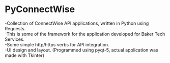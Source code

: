 # PyConnectWise
-Collection of ConnectWise API applications, written in Python using Requests.  
-This is some of the framework for the application developed for Baker Tech Services.  
-Some simple http/https verbs for API integration.  
-UI design and layout. (Programmed using pyqt-5, actual application was made with Tkinter)  
